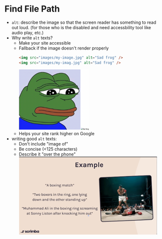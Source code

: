 # Find File Path

- `alt`: describe the image so that the screen reader has something to read out loud. (for those who is the disabled and need accessbility tool like audio play, etc.)
- Why write `alt` texts?
  - Make your site accessible
  - Fallback if the image doesn't render properly
    ```html
    <img src="images/my-image.jpg" alt="Sad frog" />
    <img src="images/my-imag.jpg" alt="Sad frog" />
    ```
    <img src="images/alt-display.png" height="200px">
  - Helps your site rank higher on Google
- writing good `alt` texts:
  - Don't include "image of"
  - Be concise (<125 characters)
  - Describe it "over the phone"
    ![](images/alt-text-example.png)
